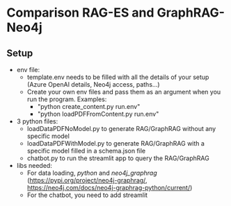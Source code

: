 # Comparison RAG-ES and GraphRAG-Neo4j

## Setup
- env file:
  - template.env needs to be filled with all the details of your setup (Azure OpenAI details, Neo4j access, paths...)
  - Create your own env files and pass them as an argument when you run the program. Examples:
    - "python create_content.py run.env"
    - "python loadPDFFromContent.py run.env"
- 3 python files:
  - loadDataPDFNoModel.py to generate RAG/GraphRAG without any specific model
  - loadDataPDFWithModel.py to generate RAG/GraphRAG with a specific model filled in a schema.json file
  - chatbot.py to run the streamlit app to query the RAG/GraphRAG
- libs needed:
  - For data loading, *python* and *neo4j_graphrag* (https://pypi.org/project/neo4j-graphrag/, https://neo4j.com/docs/neo4j-graphrag-python/current/)
  - For the chatbot, you need to add streamlit
